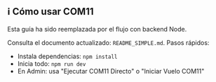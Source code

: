 ## ℹ️ Cómo usar COM11

Esta guía ha sido reemplazada por el flujo con backend Node.

Consulta el documento actualizado: `README_SIMPLE.md`.
Pasos rápidos:
- Instala dependencias: `npm install`
- Inicia todo: `npm run dev`
- En Admin: usa "Ejecutar COM11 Directo" o "Iniciar Vuelo COM11"